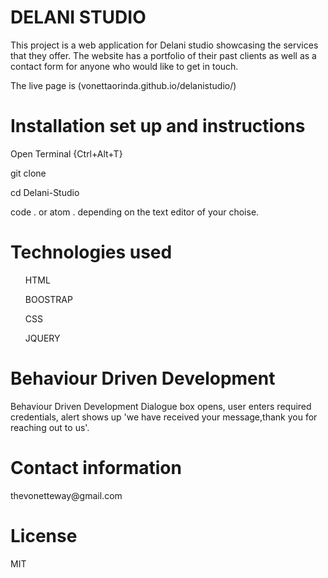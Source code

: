 # 
<h1>DELANI STUDIO</h1>

<P>This project is a web application for Delani studio showcasing  the services that they offer. The website has a portfolio of their past clients as well as a contact form for anyone who would like to get in touch.</P>

<p> The live page is (vonettaorinda.github.io/delanistudio/)</p>

<h1>Installation set up and instructions</h1>
Open Terminal {Ctrl+Alt+T}

git clone

cd Delani-Studio

code . or atom . depending on the text editor of your choise.

<h1>Technologies used</h2>
<UL>HTML</UL>
<UL>BOOSTRAP</UL>
<UL>CSS</UL>
<UL>JQUERY</UL>

<h1>Behaviour Driven Development</h1>
Behaviour Driven Development Dialogue box opens, user enters required credentials, alert shows up 'we have received your message,thank you for reaching out to us'.

<h1>Contact information</h1>
thevonetteway@gmail.com

<h1>License</h2>
MIT